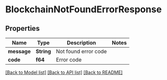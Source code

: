 # BlockchainNotFoundErrorResponse

## Properties

Name | Type | Description | Notes
------------ | ------------- | ------------- | -------------
**message** | **String** | Not found error code | 
**code** | **f64** | Error code | 

[[Back to Model list]](../README.md#documentation-for-models) [[Back to API list]](../README.md#documentation-for-api-endpoints) [[Back to README]](../README.md)


